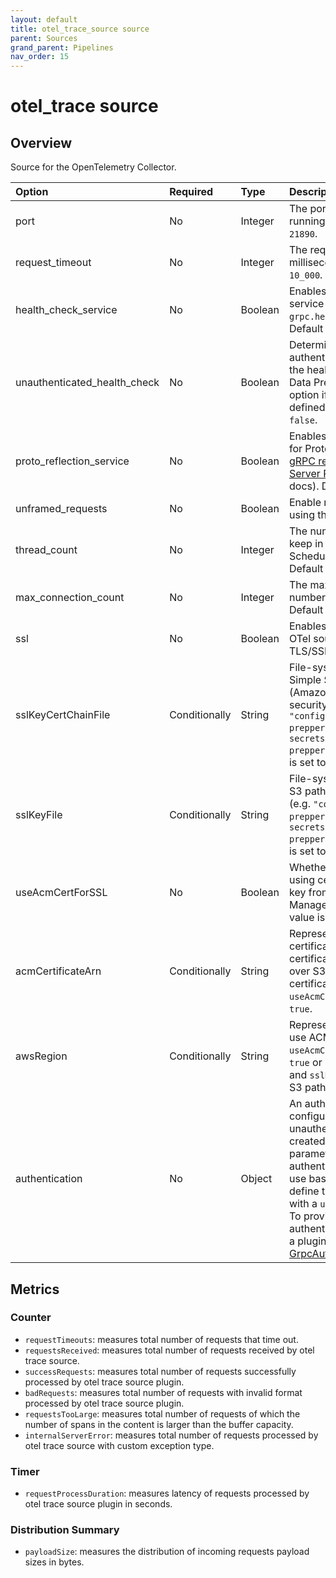 ```yaml
---
layout: default
title: otel_trace_source source
parent: Sources
grand_parent: Pipelines
nav_order: 15
---
```



# otel_trace source 

## Overview

Source for the OpenTelemetry Collector.

Option | Required | Type | Description
:--- | :--- | :--- | :---
port | No | Integer | The port OTel trace source is running on. Default value is `21890`.
request_timeout | No | Integer | The request timeout in milliseconds. Default value is `10_000`.
health_check_service | No | Boolean | Enables a gRPC health check service under `grpc.health.v1/Health/Check`. Default value is `false`.
unauthenticated_health_check | No | Boolean | Determines whether or not authentication is required on the health check endpoint. Data Prepper ignores this option if no authentication is defined. Default value is `false`.
proto_reflection_service | No | Boolean | Enables a reflection service for Protobuf services (see [gRPC reflection](https://github.com/grpc/grpc/blob/master/doc/server-reflection.md) and [gRPC Server Reflection Tutorial](https://github.com/grpc/grpc-java/blob/master/documentation/server-reflection-tutorial.md) docs). Default value is `false`.
unframed_requests | No | Boolean | Enable requests not framed using the gRPC wire protocol.
thread_count | No | Integer | The number of threads to keep in the ScheduledThreadPool. Default value is `200`.
max_connection_count | No | Integer | The maximum allowed number of open connections. Default value is `500`.
ssl | No | Boolean | Enables connections to the OTel source port over TLS/SSL. Defaults to `true`.
sslKeyCertChainFile | Conditionally | String | File-system path or Amazon Simple Storage Service (Amazon S3) path to the security certificate (e.g. `"config/demo-data-prepper.crt"` or `"s3://my-secrets-bucket/demo-data-prepper.crt"`). Required if `ssl` is set to `true`.
sslKeyFile | Conditionally | String | File-system path or Amazon S3 path to the security key (e.g. `"config/demo-data-prepper.key"` or `"s3://my-secrets-bucket/demo-data-prepper.key"`). Required if `ssl` is set to `true`.
useAcmCertForSSL | No | Boolean | Whether to enable TLS/SSL using certificate and private key from AWS Certificate Manager (ACM). Default value is `false`.
acmCertificateArn | Conditionally | String | Represents the ACM certificate ARN. ACM certificate take preference over S3 or local file system certificate. Required if `useAcmCertForSSL` is set to `true`.
awsRegion | Conditionally | String | Represents the AWS region to use ACM or S3. Required if `useAcmCertForSSL` is set to `true` or `sslKeyCertChainFile` and `sslKeyFile` are Amazon S3 paths.
authentication | No | Object | An authentication configuration. By default, an unauthenticated server is created for the pipeline. This parameter uses pluggable authentication for HTTPS. To use basic authentication, define the `http_basic` plugin with a `username` and `password`. To provide customer authentication, use or create a plugin that implements [GrpcAuthenticationProvider](https://github.com/opensearch-project/data-prepper/blob/main/data-prepper-plugins/armeria-common/src/main/java/com/amazon/dataprepper/armeria/authentication/GrpcAuthenticationProvider.java).

<!--- ## Configuration

Content will be added to this section.--->

## Metrics

### Counter
- `requestTimeouts`: measures total number of requests that time out.
- `requestsReceived`: measures total number of requests received by otel trace source.
- `successRequests`: measures total number of requests successfully processed by otel trace source plugin.
- `badRequests`: measures total number of requests with invalid format processed by otel trace source plugin.
- `requestsTooLarge`: measures total number of requests of which the number of spans in the content is larger than the buffer capacity.
- `internalServerError`: measures total number of requests processed by otel trace source with custom exception type.

### Timer
- `requestProcessDuration`: measures latency of requests processed by otel trace source plugin in seconds.

### Distribution Summary
- `payloadSize`: measures the distribution of incoming requests payload sizes in bytes.